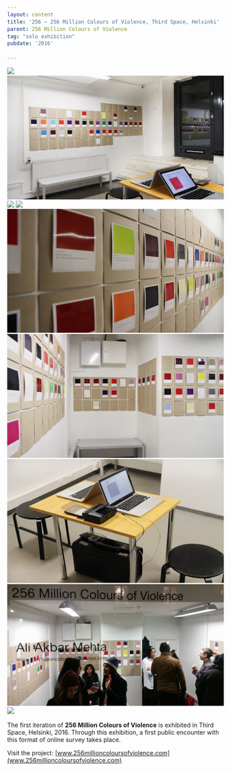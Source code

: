 ```yaml
---
layout: content
title: '256 ~ 256 Million Colours of Violence, Third Space, Helsinki'
parent: 256 Million Colours of Violence
tag: "solo exhibition"
pubdate: '2016'

---
```

![](/assets/img/ali-akbar-mehta_256-million-colours-of-violence_installation-view-01_third-space-helsinkie_2016.jpg)
![](/assets/img/ali-akbar-mehta_256-million-colours-of-violence_installation-view-04_third-space-helsinkie_2016.jpg)
![](/assets/img/ali-akbar-mehta_256-million-colours-of-violence_installation-view-02_third-space-helsinkie_2016.jpg)
![](/assets/img/ali-akbar-mehta_256-million-colours-of-violence_detail_third-space-helsinki_2016.jpg)
![](/assets/img/ali-akbar-mehta_256-million-colours-of-violence_installation-view-06_third-space-helsinkie_2016.jpg)
![](/assets/img/ali-akbar-mehta_256-million-colours-of-violence_installation-view-07_third-space-helsinkie_2016.jpg)
![](/assets/img/ali-akbar-mehta_256-million-colours-of-violence_installation-view-05_third-space-helsinkie_2016.jpg)
![](/assets/img/15135823_10157843135065054_7539580485712289886_n.jpg)
![](/assets/img/ali-akbar-mehta_256-million-colours-of-violence_exterior-view_third-space-helsinki_2016.jpeg)

The first iteration of **256 Million Colours of Violence** is exhibited in
Third Space, Helsinki, 2016. Through this exhibition, a first public encounter
with this format of online survey takes place.

Visit the project:
[www.256millioncoloursofviolence.com](www.256millioncoloursofviolence.com)
